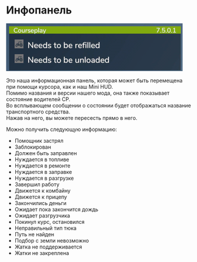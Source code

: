 # Инфопанель
![Image](../assets/images/infopanel_0_0_480_130.png)

  
Это наша информационная панель, которая может быть перемещена при помощи курсора, как и наш Mini HUD.  
Помимо названия и версии нашего мода, она также показывает состояние водителей CP.  
Во всплывающем сообщении о состоянии будет отображаться название транспортного средства.  
Нажав на него, вы можете пересесть прямо в него.  


  
Можно получить следующую информацию:  

- Помощник застрял  
- Заблокирован  
- Должен быть заправлен  
- Нуждается в топливе  
- Нуждается в ремонте  
- Нуждается в заправке  
- Нуждается в разгрузке  
- Завершил работу  
- Движется к комбайну  
- Движется к прицепу  
- Закончились деньги  
- Ожидает пока закончится дождь  
- Ожидает разгрузчика  
- Покинул курс, остановился  
- Неправильный тип тюка  
- Путь не найден  
- Подбор с земли невозможно  
- Жатка не поддерживается  
- Жатки не закреплена  



